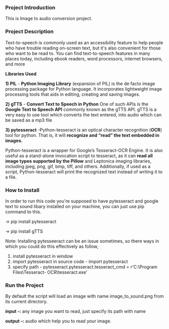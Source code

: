 ### Project Introduction
This is Image to audio conversion project.

### Project Description
Text-to-speech is commonly used as an accessibility feature to help people who have trouble reading on-screen text, but it's also convenient for those who want to be read to. You can find text-to-speech features in many places today, including ebook readers, word processors, internet browsers, and more

**Libraries Used**

**1) PIL** - **Python Imaging Library** (expansion of PIL) is the de facto image processing package for Python language. It incorporates lightweight image processing tools that aids in editing, creating and saving images.

**2) gTTS** - **Convert Text to Speech in Python** One of such APIs is the **Google Text to Speech API** commonly known as the gTTS API. gTTS is a very easy to use tool which converts the text entered, into audio which can be saved as a mp3 file

**3) pytesseract** -Python-tesseract is an optical character recognition (**OCR**) tool for python. That is, it will **recognize and “read” the text embedded in images.**

Python-tesseract is a wrapper for Google’s Tesseract-OCR Engine. It is also useful as a stand-alone invocation script to tesseract, as it can **read all image types supported by the Pillow** and Leptonica imaging libraries, including jpeg, png, gif, bmp, tiff, and others. Additionally, if used as a script, Python-tesseract will print the recognized text instead of writing it to a file.
### How to Install 

In order to run this code you're supposed to have pytesseract and google text to sound libary installed on your machine, you can just use pip command to this.

-> pip install pytesseract

-> pip install gTTS

Note: Installing pytesseeract can be an issue sometimes, so there ways in which you could do this effectively as follow,

1) install pytesseract in window
2) import pytesseract in source code - import pytesseract
3) specify path - pytesseract.pytesseract.tesseract_cmd = r'C:\Program Files\Tesseract-   OCR\tesseract.exe'

### Run the Project
By default the script will load an image with name image_to_sound.png from its current directory. 

**input -:** any image you want to read, just specify its path with name

**output -:** audio which help you to read your image.




